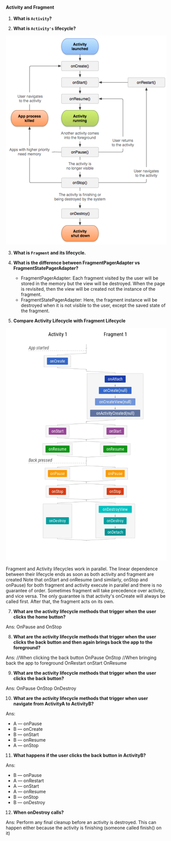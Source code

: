 #### Activity and Fragment

1. **What is `Activity`?**

2. **What is `Activity's` lifecycle?**
  
![Activity Lifecycle](https://github.com/parthika2027/Android-Interview-Question/blob/main/activity_lifecycle.png)

3. **What is `Fragment` and its lifecycle.**

4. **What is the difference between FragmentPagerAdapter vs FragmentStatePagerAdapter?**
    - FragmentPagerAdapter: Each fragment visited by the user will be stored in the memory but the view will be destroyed. When the page is revisited, then the view will be created not the instance of the fragment.
    - FragmentStatePagerAdapter: Here, the fragment instance will be destroyed when it is not visible to the user, except the saved state of the fragment.
5. **Compare Activity Lifecycle with Fragment Lifecycle**

![all txt](https://github.com/parthika2027/Android-Interview-Question/blob/main/img/activity_fragment.png)

Fragment and Activity lifecycles work in parallel. The linear dependence between their lifecycle ends as soon as both activity and fragment are created
Note that onStart and onResume (and similarly, onStop and onPause) for both fragment and activity execute in parallel and there is no guarantee of order. Sometimes fragment will take precedence over activity, and vice versa.
The only guarantee is that activity's onCreate will always be called first. After that, the fragment acts on its own.

7. **What are the activity lifecycle methods that trigger when the user clicks the home button?**

Ans: OnPause and OnStop

8. **What are the activity lifecycle methods that trigger when the user clicks the back button and then again brings back the app to the foreground?**

Ans: //When clicking the back button 
OnPause 
OnStop 
//When bringing back the app to foreground 
OnRestart 
onStart 
OnResume

9. **What are the activity lifecycle methods that trigger when the user clicks the back button?**

Ans: OnPause
OnStop
OnDestroy

10. **What are the activity lifecycle methods that trigger when user navigate from ActivityA to ActivityB?**

Ans: 
- A — onPause 
- B — onCreate 
- B — onStart 
- B — onResume 
- A — onStop

11. **What happens if the user clicks the back button in ActivityB?**

Ans: 
- B — onPause 
- A — onRestart 
- A — onStart 
- A — onResume 
- B — onStop 
- B — onDestroy

12.  **When onDestroy calls?**

Ans: Perform any final cleanup before an activity is destroyed. This can happen either because the activity is finishing (someone called finish() on it)

